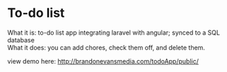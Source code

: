 <h1>To-do list</h1>

What it is: to-do list app integrating laravel with angular; synced to a SQL database
<br>
What it does: you can add chores, check them off, and delete them.

view demo here: http://brandonevansmedia.com/todoApp/public/
